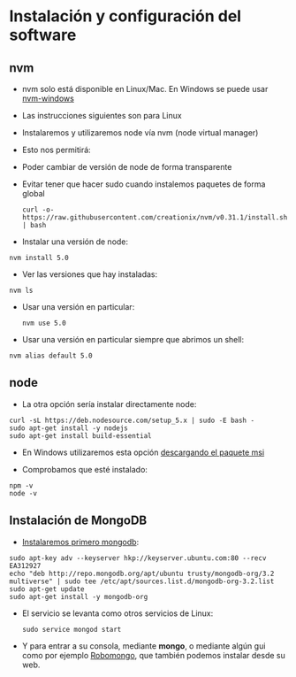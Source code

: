 # Instalación y configuración del software

## nvm

* nvm solo está disponible en Linux/Mac. En Windows se puede usar [nvm-windows](https://github.com/coreybutler/nvm-windows)
* Las instrucciones siguientes son para Linux
* Instalaremos y utilizaremos node vía nvm \(node virtual manager\)
* Esto nos permitirá:
* Poder cambiar de versión de node de forma transparente
* Evitar tener que hacer sudo cuando instalemos paquetes de forma global
  ```
  curl -o- https://raw.githubusercontent.com/creationix/nvm/v0.31.1/install.sh | bash
  ```

* Instalar una versión de node:

```
nvm install 5.0
```

* Ver las versiones que hay instaladas:

```
nvm ls
```

* Usar una versión en particular:

  ```
  nvm use 5.0
  ```

* Usar una versión en particular siempre que abrimos un shell:

```
nvm alias default 5.0
```

## node

* La otra opción sería instalar directamente node:

```
curl -sL https://deb.nodesource.com/setup_5.x | sudo -E bash -
sudo apt-get install -y nodejs
sudo apt-get install build-essential
```

* En Windows utilizaremos esta opción [descargando el paquete msi](https://github.com/coreybutler/nvm-windows)

* Comprobamos que esté instalado:

```
npm -v
node -v
```


## Instalación de MongoDB

* [Instalaremos primero mongodb](https://docs.mongodb.com/master/tutorial/install-mongodb-on-ubuntu/):

```
sudo apt-key adv --keyserver hkp://keyserver.ubuntu.com:80 --recv EA312927
echo "deb http://repo.mongodb.org/apt/ubuntu trusty/mongodb-org/3.2 multiverse" | sudo tee /etc/apt/sources.list.d/mongodb-org-3.2.list
sudo apt-get update
sudo apt-get install -y mongodb-org
```

* El servicio se levanta como otros servicios de Linux:

  ```
  sudo service mongod start
  ```

* Y para entrar a su consola, mediante **mongo**, o mediante algún gui como por ejemplo [Robomongo](https://robomongo.org/), que también podemos instalar desde su web.



